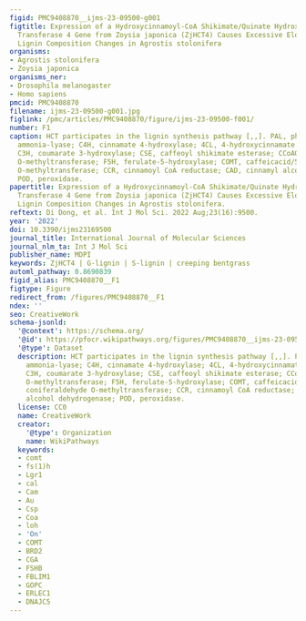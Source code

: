 ```yaml
---
figid: PMC9408870__ijms-23-09500-g001
figtitle: Expression of a Hydroxycinnamoyl-CoA Shikimate/Quinate Hydroxycinnamoyl
  Transferase 4 Gene from Zoysia japonica (ZjHCT4) Causes Excessive Elongation and
  Lignin Composition Changes in Agrostis stolonifera
organisms:
- Agrostis stolonifera
- Zoysia japonica
organisms_ner:
- Drosophila melanogaster
- Homo sapiens
pmcid: PMC9408870
filename: ijms-23-09500-g001.jpg
figlink: /pmc/articles/PMC9408870/figure/ijms-23-09500-f001/
number: F1
caption: HCT participates in the lignin synthesis pathway [,,]. PAL, phenylalanine
  ammonia-lyase; C4H, cinnamate 4-hydroxylase; 4CL, 4-hydroxycinnamate CoA ligase;
  C3H, coumarate 3-hydroxylase; CSE, caffeoyl shikimate esterase; CCoAOMT, caffeoyl-CoA
  O-methyltransferase; F5H, ferulate-5-hydroxylase; COMT, caffeicacid/5-hydroxy coniferaldehyde
  O-methyltransferase; CCR, cinnamoyl CoA reductase; CAD, cinnamyl alcohol dehydrogenase;
  POD, peroxidase.
papertitle: Expression of a Hydroxycinnamoyl-CoA Shikimate/Quinate Hydroxycinnamoyl
  Transferase 4 Gene from Zoysia japonica (ZjHCT4) Causes Excessive Elongation and
  Lignin Composition Changes in Agrostis stolonifera.
reftext: Di Dong, et al. Int J Mol Sci. 2022 Aug;23(16):9500.
year: '2022'
doi: 10.3390/ijms23169500
journal_title: International Journal of Molecular Sciences
journal_nlm_ta: Int J Mol Sci
publisher_name: MDPI
keywords: ZjHCT4 | G-lignin | S-lignin | creeping bentgrass
automl_pathway: 0.8690839
figid_alias: PMC9408870__F1
figtype: Figure
redirect_from: /figures/PMC9408870__F1
ndex: ''
seo: CreativeWork
schema-jsonld:
  '@context': https://schema.org/
  '@id': https://pfocr.wikipathways.org/figures/PMC9408870__ijms-23-09500-g001.html
  '@type': Dataset
  description: HCT participates in the lignin synthesis pathway [,,]. PAL, phenylalanine
    ammonia-lyase; C4H, cinnamate 4-hydroxylase; 4CL, 4-hydroxycinnamate CoA ligase;
    C3H, coumarate 3-hydroxylase; CSE, caffeoyl shikimate esterase; CCoAOMT, caffeoyl-CoA
    O-methyltransferase; F5H, ferulate-5-hydroxylase; COMT, caffeicacid/5-hydroxy
    coniferaldehyde O-methyltransferase; CCR, cinnamoyl CoA reductase; CAD, cinnamyl
    alcohol dehydrogenase; POD, peroxidase.
  license: CC0
  name: CreativeWork
  creator:
    '@type': Organization
    name: WikiPathways
  keywords:
  - comt
  - fs(1)h
  - Lgr1
  - cal
  - Cam
  - Au
  - Csp
  - Coa
  - loh
  - 'On'
  - COMT
  - BRD2
  - CGA
  - FSHB
  - FBLIM1
  - GOPC
  - ERLEC1
  - DNAJC5
---
```

